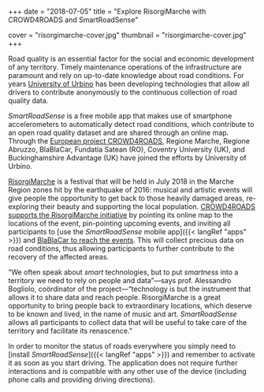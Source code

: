 +++
date = "2018-07-05"
title = "Explore RisorgiMarche with CROWD4ROADS and SmartRoadSense"

cover = "risorgimarche-cover.jpg"
thumbnail = "risorgimarche-cover.jpg"
+++

Road quality is an essential factor for the social and economic development of any territory. Timely maintenance operations of the infrastructure are paramount and rely on up-to-date knowledge about road conditions. For years [University of Urbino](http://informatica.uniurb.it/) has been developing technologies that allow all drivers to contribute anonymously to the continuous collection of road quality data.

*SmartRoadSense* is a free mobile app that makes use of smartphone accelerometers to automatically detect road conditions, which contribute to an open road quality dataset and are shared through an online map. Through the [European project CROWD4ROADS](http://www.c4rs.eu), Regione Marche, Regione Abruzzo, BlaBlaCar, Fundatia Satean&nbsp;(RO), Coventry University&nbsp;(UK), and Buckinghamshire Advantage&nbsp;(UK) have joined the efforts by University of Urbino.

[RisorgiMarche](https://risorgimarche.it/) is a festival that will be held in July&nbsp;2018 in the Marche Region zones hit by the earthquake of&nbsp;2016: musical and artistic events will give people the opportunity to get back to those heavily damaged areas, re-exploring their beauty and supporting the local population.
[CROWD4ROADS supports the RisorgiMarche initiative](http://www.c4rs.eu/news/risorgimarche-with-crowd4roads-and-smartroadsense/) by pointing its online map to the locations of the event, pin-pointing upcoming events, and inviting all participants to [use the *SmartRoadSense* mobile app]({{< langRef "apps" >}}) and [BlaBlaCar to reach the events](https://www.blablacar.it/blablalife/destinazioni/blablacar-risorgimarche-smartroadsense). This will collect precious data on road conditions, thus allowing participants to further contribute to the recovery of the affected areas.

“We often speak about *smart* technologies, but to put *smartness* into a territory we need to rely on people and data”&mdash;says prof.&nbsp;Alessandro Bogliolo, coördinator of the project&mdash;“technology is but the instrument that allows it to share data and reach people. RisorgiMarche is a great opportunity to bring people back to extraordinary locations, which deserve to be known and lived, in the name of music and art. *SmartRoadSense* allows all participants to collect data that will be useful to take care of the territory and facilitate its renascence.”

In order to monitor the status of roads everywhere you simply need to [install *SmartRoadSense*]({{< langRef "apps" >}}) and remember to activate it as soon as you start driving. The application does not require further interactions and is compatible with any other use of the device (including phone calls and providing driving directions).
